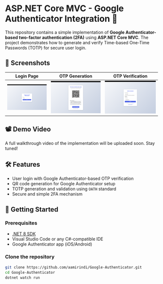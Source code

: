 # ASP.NET Core MVC - Google Authenticator Integration 🔐

This repository contains a simple implementation of **Google Authenticator-based two-factor authentication (2FA)** using **ASP.NET Core MVC**. The project demonstrates how to generate and verify Time-based One-Time Passwords (TOTP) for secure user login.

## 📸 Screenshots

| Login Page | OTP Generation | OTP Verification |
|------------|----------------|------------------|
| ![Login](wwwroot/login.png) | ![Generate OTP](wwwroot/generateOtp.png) | ![Verify OTP](wwwroot/verify.png) |

## 📽️ Demo Video

A full walkthrough video of the implementation will be uploaded soon. Stay tuned!

## 🛠️ Features

- User login with Google Authenticator-based OTP verification
- QR code generation for Google Authenticator setup
- TOTP generation and validation using `OATH` standard
- Secure and simple 2FA mechanism

## 🚀 Getting Started

### Prerequisites

- [.NET 8 SDK](https://dotnet.microsoft.com/download/dotnet/8.0)
- Visual Studio Code or any C#-compatible IDE
- Google Authenticator app (iOS/Android)

### Clone the repository

```bash
git clone https://github.com/aamirindi/Google-Authenticator.git
cd Google-Authenticator
dotnet watch run
